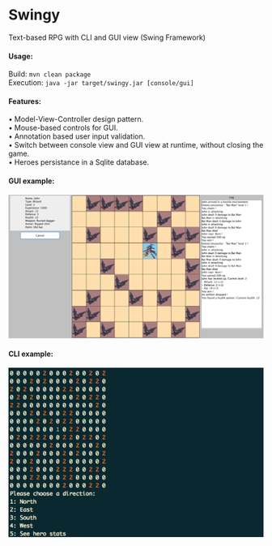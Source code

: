 # Swingy
Text-based RPG with CLI and GUI view (Swing Framework)

<h4>Usage:</h4>

Build: ```mvn clean package```<br>
Execution: ```java -jar target/swingy.jar [console/gui]```

<h4>Features:</h4>
• Model-View-Controller design pattern.<br>
• Mouse-based controls for GUI.<br>
• Annotation based user input validation.<br>
• Switch between console view and GUI view at runtime, without closing the game.<br>
• Heroes persistance in a Sqlite database.

<h4>GUI example:</h4>

![img](gui_screen.png?raw=true)

<h4>CLI example:</h4>

![img](cli_screen.png?raw=true)
